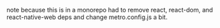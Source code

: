 note because this is in a monorepo had to remove react, react-dom, and react-native-web deps and change metro.config.js a bit.
